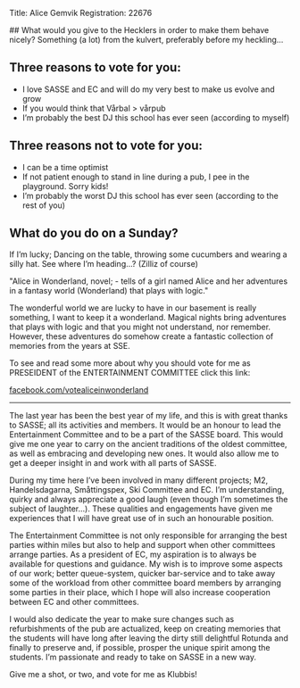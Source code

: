 Title: Alice Gemvik
Registration: 22676

<section class="well" markdown="1">
## What would you give to the Hecklers in order to make them behave nicely?
Something (a lot) from the kulvert, preferably before my heckling…

## Three reasons to vote for you:
* I love SASSE and EC and will do my very best to make us evolve and grow
* If you would think that Vårbal > vårpub
* I’m probably the best DJ this school has ever seen (according to myself)

## Three reasons not to vote for you:
* I can be a time optimist
* If not patient enough to stand in line during a pub, I pee in the playground. Sorry kids!
* I’m probably the worst DJ this school has ever seen (according to the rest of you)

## What do you do on a Sunday?
If I’m lucky; Dancing on the table, throwing some cucumbers and wearing a silly hat. See where I’m heading...?  (Zilliz of course)
</section>

"Alice in Wonderland, novel; - tells of a girl named Alice and her adventures in a fantasy world (Wonderland) that plays with logic."

The wonderful world we are lucky to have in our basement is really something, I want to keep it a wonderland. Magical nights bring adventures that plays with logic and that you might not understand, nor remember. However, these adventures do somehow create a fantastic collection of memories from the years at SSE.

To see and read some more about why you should vote for me as PRESEIDENT of the ENTERTAINMENT COMMITTEE click this link:

[facebook.com/votealiceinwonderland](http://www.facebook.com/votealiceinwonderland)

---

The last year has been the best year of my life, and this is with great thanks to SASSE; all its activities and members. It would be an honour to lead the Entertainment Committee and to be a part of the SASSE board. This would give me one year to carry on the ancient traditions of the oldest committee, as well as embracing and developing new ones. It would also allow me to get a deeper insight in and work with all parts of SASSE.

During my time here I’ve been involved in many different projects; M2, Handelsdagarna, Småttingspex, Ski Committee and EC. I’m understanding, quirky and always appreciate a good laugh (even though I’m sometimes the subject of laughter…). These qualities and engagements have given me experiences that I will have great use of in such an honourable position.

The Entertainment Committee is not only responsible for arranging the best parties within miles but also to help and support when other committees arrange parties. As a president of EC, my aspiration is to always be available for questions and guidance. My wish is to improve some aspects of our work; better queue-system, quicker bar-service and to take away some of the workload from other committee board members by arranging some parties in their place, which I hope will also increase cooperation between EC and other committees.

I would also dedicate the year to make sure changes such as refurbishments of the pub are actualized, keep on creating memories that the students will have long after leaving the dirty still delightful Rotunda and finally to preserve and, if possible, prosper the unique spirit among the students. I’m passionate and ready to take on SASSE in a new way.

Give me a shot, or two, and vote for me as Klubbis!

